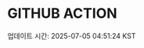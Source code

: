 # GITHUB ACTION
  <!-- START_UPDATED_TIME -->
  업데이트 시간: 2025-07-05 04:51:24 KST
  <!-- END_UPDATED_TIME -->
